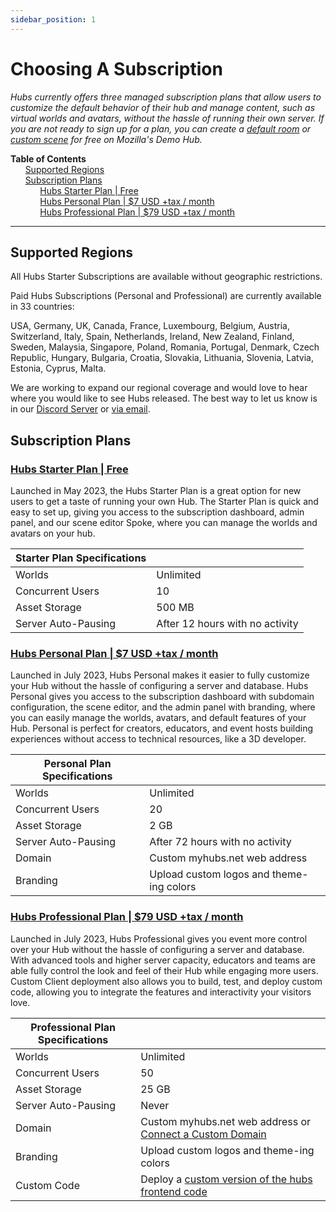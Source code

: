 ```yaml
---
sidebar_position: 1
---
```


# Choosing A Subscription

_Hubs currently offers three managed subscription plans that allow users to customize the default behavior of their hub and manage content, such as virtual worlds and avatars, without the hassle of running their own server. If you are not ready to sign up for a plan, you can create a [default room](https://hubs.mozilla.com/) or [custom scene](https://hubs.mozilla.com/spoke) for free on Mozilla's Demo Hub._

**Table of Contents**\
&nbsp;&nbsp;&nbsp;&nbsp;&nbsp;&nbsp;[Supported Regions](#supported-regions)\
&nbsp;&nbsp;&nbsp;&nbsp;&nbsp;&nbsp;[Subscription Plans](#subscription-plans)\
&nbsp;&nbsp;&nbsp;&nbsp;&nbsp;&nbsp;&nbsp;&nbsp;&nbsp;&nbsp;&nbsp;&nbsp;[Hubs Starter Plan | Free](#hubs-starter-plan--freehttpshubsmozillacomsubscribe)\
&nbsp;&nbsp;&nbsp;&nbsp;&nbsp;&nbsp;&nbsp;&nbsp;&nbsp;&nbsp;&nbsp;&nbsp;[Hubs Personal Plan | $7 USD +tax / month](#hubs-personal-plan--7-usd-tax--monthhttpshubsmozillacomsubscribe)\
&nbsp;&nbsp;&nbsp;&nbsp;&nbsp;&nbsp;&nbsp;&nbsp;&nbsp;&nbsp;&nbsp;&nbsp;[Hubs Professional Plan | $79 USD +tax / month](#hubs-professional-plan--79-usd-tax--monthhttpshubsmozillacomsubscribe)

---

## Supported Regions

All Hubs Starter Subscriptions are available without geographic restrictions.

Paid Hubs Subscriptions (Personal and Professional) are currently available in 33 countries:

USA, Germany, UK, Canada, France, Luxembourg, Belgium, Austria, Switzerland, Italy, Spain, Netherlands, Ireland, New Zealand, Finland, Sweden, Malaysia, Singapore, Poland, Romania, Portugal, Denmark, Czech Republic, Hungary, Bulgaria, Croatia, Slovakia, Lithuania, Slovenia, Latvia, Estonia, Cyprus, Malta.

We are working to expand our regional coverage and would love to hear where you would like to see Hubs released. The best way to let us know is in our [Discord Server](https://discord.com/channels/498741086295031808/1047462879076560926/1047537940047339570) or [via email](mailto:hubs-feedback@mozilla.com?subject=[New-Region-Request]).

## Subscription Plans

### [Hubs Starter Plan | Free](https://hubs.mozilla.com/#subscribe)

Launched in May 2023, the Hubs Starter Plan is a great option for new users to get a taste of running your own Hub. The Starter Plan is quick and easy to set up, giving you access to the subscription dashboard, admin panel, and our scene editor Spoke, where you can manage the worlds and avatars on your hub.

| Starter Plan Specifications |                                 |
| --------------------------- | ------------------------------- |
| Worlds                      | Unlimited                       |
| Concurrent Users            | 10                              |
| Asset Storage               | 500 MB                          |
| Server Auto-Pausing         | After 12 hours with no activity |

### [Hubs Personal Plan | $7 USD +tax / month](https://hubs.mozilla.com/#subscribe)

Launched in July 2023, Hubs Personal makes it easier to fully customize your Hub without the hassle of configuring a server and database. Hubs Personal gives you access to the subscription dashboard with subdomain configuration, the scene editor, and the admin panel with branding, where you can easily manage the worlds, avatars, and default features of your Hub. Personal is perfect for creators, educators, and event hosts building experiences without access to technical resources, like a 3D developer.

| Personal Plan Specifications |                                          |
| ---------------------------- | ---------------------------------------- |
| Worlds                       | Unlimited                                |
| Concurrent Users             | 20                                       |
| Asset Storage                | 2 GB                                     |
| Server Auto-Pausing          | After 72 hours with no activity          |
| Domain                       | Custom myhubs.net web address            |
| Branding                     | Upload custom logos and theme-ing colors |

### [Hubs Professional Plan | $79 USD +tax / month](https://hubs.mozilla.com/#subscribe)

Launched in July 2023, Hubs Professional gives you event more control over your Hub without the hassle of configuring a server and database. With advanced tools and higher server capacity, educators and teams are able fully control the look and feel of their Hub while engaging more users. Custom Client deployment also allows you to build, test, and deploy custom code, allowing you to integrate the features and interactivity your visitors love.

| Professional Plan Specifications |                                                                                        |
| -------------------------------- | -------------------------------------------------------------------------------------- |
| Worlds                           | Unlimited                                                                              |
| Concurrent Users                 | 50                                                                                     |
| Asset Storage                    | 25 GB                                                                                  |
| Server Auto-Pausing              | Never                                                                                  |
| Domain                           | Custom myhubs.net web address or [Connect a Custom Domain](./setup-custom-domain.html) |
| Branding                         | Upload custom logos and theme-ing colors                                               |
| Custom Code                      | Deploy a [custom version of the hubs frontend code](./setup-custom-client.html)        |

